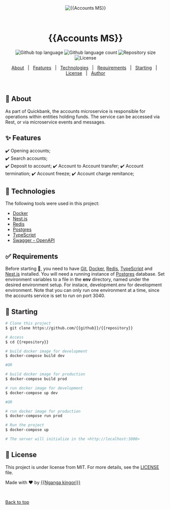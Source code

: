 <div align="center" id="top"> 
  <img src="./.github/app.gif" alt="{{Accounts MS}}" />

  &#xa0;

  <!-- <a href="https://{{app_url}}.netlify.app">Demo</a> -->
</div>

<h1 align="center">{{Accounts MS}}</h1>

<p align="center">
  <img alt="Github top language" src="https://img.shields.io/github/languages/top/{{github}}/{{repository}}?color=56BEB8">
  <img alt="Github language count" src="https://img.shields.io/github/languages/count/{{github}}/{{repository}}?color=56BEB8">
  <img alt="Repository size" src="https://img.shields.io/github/repo-size/{{github}}/{{repository}}?color=56BEB8">
  <img alt="License" src="https://img.shields.io/github/license/{{github}}/{{repository}}?color=56BEB8">
  <!-- <img alt="Github issues" src="https://img.shields.io/github/issues/{{github}}/{{repository}}?color=56BEB8" /> -->
  <!-- <img alt="Github forks" src="https://img.shields.io/github/forks/{{github}}/{{repository}}?color=56BEB8" /> -->
  <!-- <img alt="Github stars" src="https://img.shields.io/github/stars/{{github}}/{{repository}}?color=56BEB8" /> -->
</p>

<!-- Status -->

<!-- <h4 align="center"> 
	🚧  {{app_name}} 🚀 Under construction...  🚧
</h4> 

<hr> -->

<p align="center">
  <a href="#dart-about">About</a> &#xa0; | &#xa0; 
  <a href="#sparkles-features">Features</a> &#xa0; | &#xa0;
  <a href="#rocket-technologies">Technologies</a> &#xa0; | &#xa0;
  <a href="#white_check_mark-requirements">Requirements</a> &#xa0; | &#xa0;
  <a href="#checkered_flag-starting">Starting</a> &#xa0; | &#xa0;
  <a href="#memo-license">License</a> &#xa0; | &#xa0;
  <a href="https://github.com/{{github}}" target="_blank">Author</a>
</p>

<br>

## :dart: About ##

As part of Quickbank, the accounts microservice is responsible for operations within entities holding funds. The service can be accessed via Rest, or via microservice events and messages.

## :sparkles: Features ##

:heavy_check_mark: Opening accounts;\
:heavy_check_mark: Search accounts;\
:heavy_check_mark: Deposit to account;
:heavy_check_mark: Account to Account transfer;
:heavy_check_mark: Account termination;
:heavy_check_mark: Account freeze;
:heavy_check_mark: Account charge remitance;
## :rocket: Technologies ##

The following tools were used in this project:

- [Docker](https://www.docker.com)
- [Nest.js](https://nestjs.com)
- [Redis](https://redis.io)
- [Postgres](https://www.postgresql.org)
- [TypeScript](https://www.typescriptlang.org/)
- [Swagger - OpenAPI](https://swagger.io)

## :white_check_mark: Requirements ##

Before starting :checkered_flag:, you need to have [Git](https://git-scm.com), [Docker](https://www.docker.com), [Redis](https://redis.io), [TypeScript](https://www.typescriptlang.org/) and [Nest.js](https://nestjs.com) installed. You will need a running instance of [Postgres](https://www.postgresql.org) database. Set environment variables to a file in the **env** directory, named under the desired environment setup. For instace, development.env for development environment. Note that you can only run one environment at a time, since the accounts service is set to run on port 3040.

## :checkered_flag: Starting ##

```bash
# Clone this project
$ git clone https://github.com/{{github}}/{{repository}}

# Access
$ cd {{repository}}

# build docker image for development
$ docker-compose build dev

#OR

# build docker image for production
$ docker-compose build prod

# run docker image for development
$ docker-compose up dev

#OR

# run docker image for production
$ docker-compose run prod

# Run the project
$ docker-compose up 

# The server will initialize in the <http://localhost:3000>
```

## :memo: License ##

This project is under license from MIT. For more details, see the [LICENSE](LICENSE) file.


Made with :heart: by <a href="https://github.com/{{github}}" target="_blank">{{Nganga kingori}}</a>

&#xa0;

<a href="#top">Back to top</a>